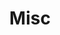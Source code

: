 ---
title: Misc
permalink: /misc/
classes: wide
toc: false
author_profile: false
sidebar:
  nav: "misc-toc"
---